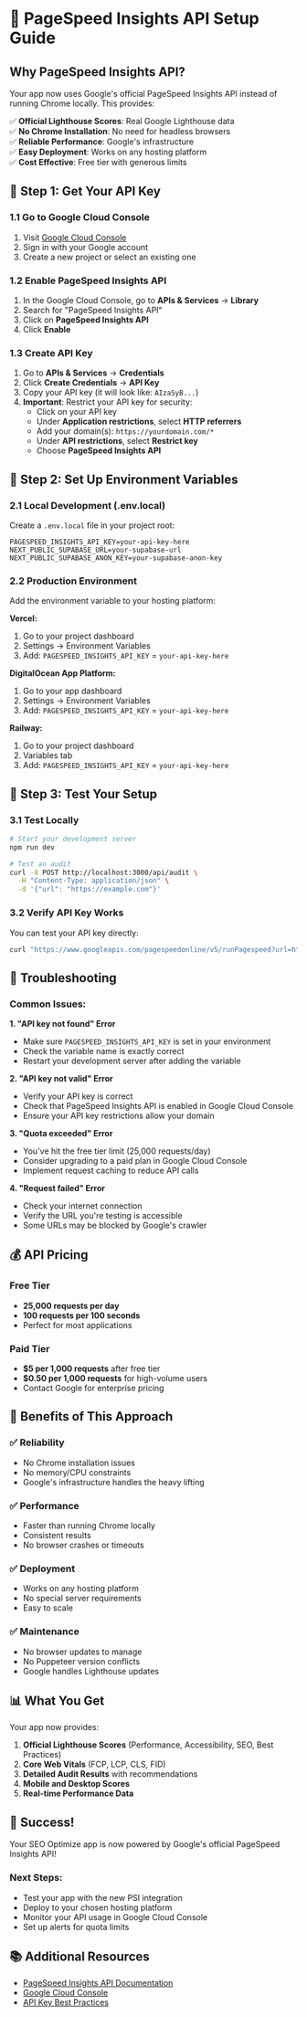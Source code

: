 # 🔑 PageSpeed Insights API Setup Guide

## Why PageSpeed Insights API?

Your app now uses Google's official PageSpeed Insights API instead of running Chrome locally. This provides:

✅ **Official Lighthouse Scores**: Real Google Lighthouse data  
✅ **No Chrome Installation**: No need for headless browsers  
✅ **Reliable Performance**: Google's infrastructure  
✅ **Easy Deployment**: Works on any hosting platform  
✅ **Cost Effective**: Free tier with generous limits  

## 🎯 Step 1: Get Your API Key

### 1.1 Go to Google Cloud Console
1. Visit [Google Cloud Console](https://console.cloud.google.com/)
2. Sign in with your Google account
3. Create a new project or select an existing one

### 1.2 Enable PageSpeed Insights API
1. In the Google Cloud Console, go to **APIs & Services** → **Library**
2. Search for "PageSpeed Insights API"
3. Click on **PageSpeed Insights API**
4. Click **Enable**

### 1.3 Create API Key
1. Go to **APIs & Services** → **Credentials**
2. Click **Create Credentials** → **API Key**
3. Copy your API key (it will look like: `AIzaSyB...`)
4. **Important**: Restrict your API key for security:
   - Click on your API key
   - Under **Application restrictions**, select **HTTP referrers**
   - Add your domain(s): `https://yourdomain.com/*`
   - Under **API restrictions**, select **Restrict key**
   - Choose **PageSpeed Insights API**

## 🎯 Step 2: Set Up Environment Variables

### 2.1 Local Development (.env.local)
Create a `.env.local` file in your project root:

```env
PAGESPEED_INSIGHTS_API_KEY=your-api-key-here
NEXT_PUBLIC_SUPABASE_URL=your-supabase-url
NEXT_PUBLIC_SUPABASE_ANON_KEY=your-supabase-anon-key
```

### 2.2 Production Environment
Add the environment variable to your hosting platform:

**Vercel:**
1. Go to your project dashboard
2. Settings → Environment Variables
3. Add: `PAGESPEED_INSIGHTS_API_KEY` = `your-api-key-here`

**DigitalOcean App Platform:**
1. Go to your app dashboard
2. Settings → Environment Variables
3. Add: `PAGESPEED_INSIGHTS_API_KEY` = `your-api-key-here`

**Railway:**
1. Go to your project dashboard
2. Variables tab
3. Add: `PAGESPEED_INSIGHTS_API_KEY` = `your-api-key-here`

## 🎯 Step 3: Test Your Setup

### 3.1 Test Locally
```bash
# Start your development server
npm run dev

# Test an audit
curl -X POST http://localhost:3000/api/audit \
  -H "Content-Type: application/json" \
  -d '{"url": "https://example.com"}'
```

### 3.2 Verify API Key Works
You can test your API key directly:

```bash
curl "https://www.googleapis.com/pagespeedonline/v5/runPagespeed?url=https://example.com&key=YOUR_API_KEY"
```

## 🔧 Troubleshooting

### Common Issues:

**1. "API key not found" Error**
- Make sure `PAGESPEED_INSIGHTS_API_KEY` is set in your environment
- Check the variable name is exactly correct
- Restart your development server after adding the variable

**2. "API key not valid" Error**
- Verify your API key is correct
- Check that PageSpeed Insights API is enabled in Google Cloud Console
- Ensure your API key restrictions allow your domain

**3. "Quota exceeded" Error**
- You've hit the free tier limit (25,000 requests/day)
- Consider upgrading to a paid plan in Google Cloud Console
- Implement request caching to reduce API calls

**4. "Request failed" Error**
- Check your internet connection
- Verify the URL you're testing is accessible
- Some URLs may be blocked by Google's crawler

## 💰 API Pricing

### Free Tier
- **25,000 requests per day**
- **100 requests per 100 seconds**
- Perfect for most applications

### Paid Tier
- **$5 per 1,000 requests** after free tier
- **$0.50 per 1,000 requests** for high-volume users
- Contact Google for enterprise pricing

## 🚀 Benefits of This Approach

### ✅ **Reliability**
- No Chrome installation issues
- No memory/CPU constraints
- Google's infrastructure handles the heavy lifting

### ✅ **Performance**
- Faster than running Chrome locally
- Consistent results
- No browser crashes or timeouts

### ✅ **Deployment**
- Works on any hosting platform
- No special server requirements
- Easy to scale

### ✅ **Maintenance**
- No browser updates to manage
- No Puppeteer version conflicts
- Google handles Lighthouse updates

## 📊 What You Get

Your app now provides:

1. **Official Lighthouse Scores** (Performance, Accessibility, SEO, Best Practices)
2. **Core Web Vitals** (FCP, LCP, CLS, FID)
3. **Detailed Audit Results** with recommendations
4. **Mobile and Desktop Scores**
5. **Real-time Performance Data**

## 🎉 Success!

Your SEO Optimize app is now powered by Google's official PageSpeed Insights API!

### Next Steps:
- Test your app with the new PSI integration
- Deploy to your chosen hosting platform
- Monitor your API usage in Google Cloud Console
- Set up alerts for quota limits

## 📚 Additional Resources

- [PageSpeed Insights API Documentation](https://developers.google.com/speed/docs/insights/v5/get-started)
- [Google Cloud Console](https://console.cloud.google.com/)
- [API Key Best Practices](https://cloud.google.com/docs/authentication/api-keys)


